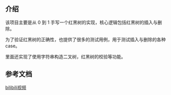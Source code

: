 ## 介绍

该项目主要是从 0 到 1 手写一个红黑树的实现，核心逻辑包括红黑树的插入与删除。

为了验证红黑树的正确性，也提供了很多的测试用例，用于测试插入与删除的各种 case。

里面还实现了使用字符串构造二叉树，红黑树的校验等功能。

## 参考文档

[bilibili视频](https://www.bilibili.com/list/4564101?tid=0&sort_field=pubtime&spm_id_from=333.999.0.0&oid=933901562&bvid=BV1HT4y1d7PN)
